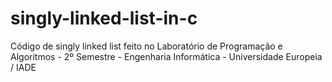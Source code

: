 # singly-linked-list-in-c

Código de singly linked list feito no Laboratório de Programação e Algoritmos - 2º Semestre - Engenharia Informática - Universidade Europeia / IADE
